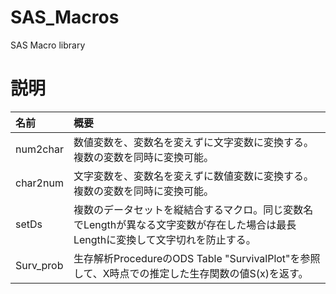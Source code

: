 # SAS_Macros
SAS Macro library


# 説明

|名前|概要|
|:---|:---|
|num2char|数値変数を、変数名を変えずに文字変数に変換する。複数の変数を同時に変換可能。|
|char2num|文字変数を、変数名を変えずに数値変数に変換する。複数の変数を同時に変換可能。|
|setDs|複数のデータセットを縦結合するマクロ。同じ変数名でLengthが異なる文字変数が存在した場合は最長Lengthに変換して文字切れを防止する。|
|Surv_prob|生存解析ProcedureのODS Table "SurvivalPlot"を参照して、X時点での推定した生存関数の値S(x)を返す。|
